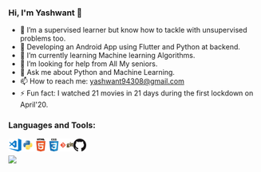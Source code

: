 ### Hi, I'm Yashwant 👋

- 🔭 I’m a supervised learner but know how to tackle with unsupervised problems too.
- 🌱 Developing an Android App using Flutter and Python at backend.
- 🌱 I’m currently learning Machine learning Algorithms.
- 🤔 I’m looking for help from All My seniors.
- 💬 Ask me about Python and Machine Learning.
- 📫 How to reach me: yashwant94308@gmail.com
- ⚡ Fun fact:  I watched 21 movies in 21 days during the first lockdown on April'20.

### Languages and Tools:

<img align="left" alt="Visual Studio Code" width="26px" src="https://raw.githubusercontent.com/github/explore/80688e429a7d4ef2fca1e82350fe8e3517d3494d/topics/visual-studio-code/visual-studio-code.png" />
<img align="left" alt="JavaScript" width="26px" src="https://raw.githubusercontent.com/github/explore/80688e429a7d4ef2fca1e82350fe8e3517d3494d/topics/python/python.png" />
<img align="left" alt="HTML5" width="26px" src="https://raw.githubusercontent.com/github/explore/80688e429a7d4ef2fca1e82350fe8e3517d3494d/topics/html/html.png" />
<img align="left" alt="CSS3" width="26px" src="https://raw.githubusercontent.com/github/explore/80688e429a7d4ef2fca1e82350fe8e3517d3494d/topics/css/css.png" />
<img align="left" alt="Git" width="26px" src="https://raw.githubusercontent.com/github/explore/80688e429a7d4ef2fca1e82350fe8e3517d3494d/topics/git/git.png" />
<img align="left" alt="GitHub" width="26px" src="https://raw.githubusercontent.com/github/explore/78df643247d429f6cc873026c0622819ad797942/topics/github/github.png" />
<br />
<br />





<img src="https://github-readme-stats.vercel.app/api?username=yashwant94308&&show_icons=true&title_color=ffffff&icon_color=bb2acf&text_color=daf7dc&bg_color=191919">
